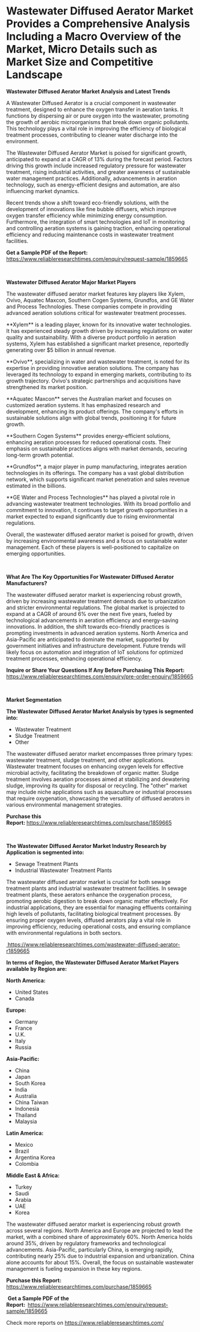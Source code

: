 <p><h1>Wastewater Diffused Aerator Market Provides a Comprehensive Analysis Including a Macro Overview of the Market, Micro Details such as Market Size and Competitive Landscape</h1></p><p><strong>Wastewater Diffused Aerator Market Analysis and Latest Trends</strong></p>
<p><p>A Wastewater Diffused Aerator is a crucial component in wastewater treatment, designed to enhance the oxygen transfer in aeration tanks. It functions by dispersing air or pure oxygen into the wastewater, promoting the growth of aerobic microorganisms that break down organic pollutants. This technology plays a vital role in improving the efficiency of biological treatment processes, contributing to cleaner water discharge into the environment.</p><p>The Wastewater Diffused Aerator Market is poised for significant growth, anticipated to expand at a CAGR of 13% during the forecast period. Factors driving this growth include increased regulatory pressure for wastewater treatment, rising industrial activities, and greater awareness of sustainable water management practices. Additionally, advancements in aeration technology, such as energy-efficient designs and automation, are also influencing market dynamics. </p><p>Recent trends show a shift toward eco-friendly solutions, with the development of innovations like fine bubble diffusers, which improve oxygen transfer efficiency while minimizing energy consumption. Furthermore, the integration of smart technologies and IoT in monitoring and controlling aeration systems is gaining traction, enhancing operational efficiency and reducing maintenance costs in wastewater treatment facilities.</p></p>
<p><strong>Get a Sample PDF of the Report:&nbsp;</strong> <a href="https://www.reliableresearchtimes.com/enquiry/request-sample/1859665?utm_campaign=2007&utm_medium=2&utm_source=Github&utm_content=ia&utm_term=12042025&utm_id=wastewater-diffused-aerator">https://www.reliableresearchtimes.com/enquiry/request-sample/1859665</a></p>
<p>&nbsp;</p>
<p><strong>Wastewater Diffused Aerator Major Market Players</strong></p>
<p><p>The wastewater diffused aerator market features key players like Xylem, Ovivo, Aquatec Maxcon, Southern Cogen Systems, Grundfos, and GE Water and Process Technologies. These companies compete in providing advanced aeration solutions critical for wastewater treatment processes.</p><p>**Xylem** is a leading player, known for its innovative water technologies. It has experienced steady growth driven by increasing regulations on water quality and sustainability. With a diverse product portfolio in aeration systems, Xylem has established a significant market presence, reportedly generating over $5 billion in annual revenue.</p><p>**Ovivo**, specializing in water and wastewater treatment, is noted for its expertise in providing innovative aeration solutions. The company has leveraged its technology to expand in emerging markets, contributing to its growth trajectory. Ovivo's strategic partnerships and acquisitions have strengthened its market position.</p><p>**Aquatec Maxcon** serves the Australian market and focuses on customized aeration systems. It has emphasized research and development, enhancing its product offerings. The company's efforts in sustainable solutions align with global trends, positioning it for future growth.</p><p>**Southern Cogen Systems** provides energy-efficient solutions, enhancing aeration processes for reduced operational costs. Their emphasis on sustainable practices aligns with market demands, securing long-term growth potential.</p><p>**Grundfos**, a major player in pump manufacturing, integrates aeration technologies in its offerings. The company has a vast global distribution network, which supports significant market penetration and sales revenue estimated in the billions.</p><p>**GE Water and Process Technologies** has played a pivotal role in advancing wastewater treatment technologies. With its broad portfolio and commitment to innovation, it continues to target growth opportunities in a market expected to expand significantly due to rising environmental regulations.</p><p>Overall, the wastewater diffused aerator market is poised for growth, driven by increasing environmental awareness and a focus on sustainable water management. Each of these players is well-positioned to capitalize on emerging opportunities.</p></p>
<p>&nbsp;</p>
<p><strong>What Are The Key Opportunities For Wastewater Diffused Aerator Manufacturers?</strong></p>
<p><p>The wastewater diffused aerator market is experiencing robust growth, driven by increasing wastewater treatment demands due to urbanization and stricter environmental regulations. The global market is projected to expand at a CAGR of around 6% over the next five years, fueled by technological advancements in aeration efficiency and energy-saving innovations. In addition, the shift towards eco-friendly practices is prompting investments in advanced aeration systems. North America and Asia-Pacific are anticipated to dominate the market, supported by government initiatives and infrastructure development. Future trends will likely focus on automation and integration of IoT solutions for optimized treatment processes, enhancing operational efficiency.</p></p>
<p><strong>Inquire or Share Your Questions If Any Before Purchasing This Report:</strong> <a href="https://www.reliableresearchtimes.com/enquiry/pre-order-enquiry/1859665?utm_campaign=2007&utm_medium=2&utm_source=Github&utm_content=ia&utm_term=12042025&utm_id=wastewater-diffused-aerator">https://www.reliableresearchtimes.com/enquiry/pre-order-enquiry/1859665</a></p>
<p>&nbsp;</p>
<p><strong>Market Segmentation</strong></p>
<p><strong>The Wastewater Diffused Aerator Market Analysis by types is segmented into:</strong></p>
<p><ul><li>Wastewater Treatment</li><li>Sludge Treatment</li><li>Other</li></ul></p>
<p><p>The wastewater diffused aerator market encompasses three primary types: wastewater treatment, sludge treatment, and other applications. Wastewater treatment focuses on enhancing oxygen levels for effective microbial activity, facilitating the breakdown of organic matter. Sludge treatment involves aeration processes aimed at stabilizing and dewatering sludge, improving its quality for disposal or recycling. The "other" market may include niche applications such as aquaculture or industrial processes that require oxygenation, showcasing the versatility of diffused aerators in various environmental management strategies.</p></p>
<p><strong>Purchase this Report:&nbsp;</strong><a href="https://www.reliableresearchtimes.com/purchase/1859665?utm_campaign=2007&utm_medium=2&utm_source=Github&utm_content=ia&utm_term=12042025&utm_id=wastewater-diffused-aerator">https://www.reliableresearchtimes.com/purchase/1859665</a></p>
<p>&nbsp;</p>
<p><strong>The Wastewater Diffused Aerator Market Industry Research by Application is segmented into:</strong></p>
<p><ul><li>Sewage Treatment Plants</li><li>Industrial Wastewater Treatment Plants</li></ul></p>
<p><p>The wastewater diffused aerator market is crucial for both sewage treatment plants and industrial wastewater treatment facilities. In sewage treatment plants, these aerators enhance the oxygenation process, promoting aerobic digestion to break down organic matter effectively. For industrial applications, they are essential for managing effluents containing high levels of pollutants, facilitating biological treatment processes. By ensuring proper oxygen levels, diffused aerators play a vital role in improving efficiency, reducing operational costs, and ensuring compliance with environmental regulations in both sectors.</p></p>
<p><a href="https://www.reliableresearchtimes.com/wastewater-diffused-aerator-r1859665?utm_campaign=2007&utm_medium=2&utm_source=Github&utm_content=ia&utm_term=12042025&utm_id=wastewater-diffused-aerator">&nbsp;https://www.reliableresearchtimes.com/wastewater-diffused-aerator-r1859665</a></p>
<p><strong>In terms of Region, the Wastewater Diffused Aerator Market Players available by Region are:</strong></p>
<p>
    <p> <strong> North America: </strong>
        <ul>
            <li>United States</li>
            <li>Canada</li>
        </ul>
        </p> 
    <p> <strong> Europe: </strong>
        <ul>
            <li>Germany</li>
            <li>France</li>
            <li>U.K.</li>
            <li>Italy</li>
            <li>Russia</li>
        </ul>
        </p> 
    <p> <strong> Asia-Pacific: </strong>
        <ul>
            <li>China</li>
            <li>Japan</li>
            <li>South Korea</li>
            <li>India</li>
            <li>Australia</li>
            <li>China Taiwan</li>
            <li>Indonesia</li>
            <li>Thailand</li>
            <li>Malaysia</li>
        </ul>
        </p> 
    <p> <strong> Latin America: </strong>
        <ul>
            <li>Mexico</li>
            <li>Brazil</li>
            <li>Argentina Korea</li>
            <li>Colombia</li>
        </ul>
        </p> 
    <p> <strong> Middle East & Africa: </strong>
        <ul>
            <li>Turkey</li>
            <li>Saudi</li>
            <li>Arabia</li>
            <li>UAE</li>
            <li>Korea</li>
        </ul>
    </p>
    </p>
<p><p>The wastewater diffused aerator market is experiencing robust growth across several regions. North America and Europe are projected to lead the market, with a combined share of approximately 60%. North America holds around 35%, driven by regulatory frameworks and technological advancements. Asia-Pacific, particularly China, is emerging rapidly, contributing nearly 25% due to industrial expansion and urbanization. China alone accounts for about 15%. Overall, the focus on sustainable wastewater management is fueling expansion in these key regions.</p></p>
<p><strong>Purchase this Report: </strong><a href="https://www.reliableresearchtimes.com/purchase/1859665?utm_campaign=2007&utm_medium=2&utm_source=Github&utm_content=ia&utm_term=12042025&utm_id=wastewater-diffused-aerator">https://www.reliableresearchtimes.com/purchase/1859665</a></p>
<p>&nbsp;<strong>Get a Sample PDF of the Report:&nbsp;&nbsp;</strong><a href="https://www.reliableresearchtimes.com/enquiry/request-sample/1859665?utm_campaign=2007&utm_medium=2&utm_source=Github&utm_content=ia&utm_term=12042025&utm_id=wastewater-diffused-aerator">https://www.reliableresearchtimes.com/enquiry/request-sample/1859665</a></p>
<p><strong></strong></p>
<p>Check more reports on <a href="https://www.reliableresearchtimes.com/?utm_campaign=2007&utm_medium=2&utm_source=Github&utm_content=ia&utm_term=12042025&utm_id=wastewater-diffused-aerator">https://www.reliableresearchtimes.com/</a></p>